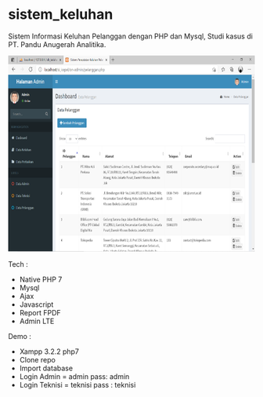 # sistem_keluhan
Sistem Informasi Keluhan Pelanggan dengan PHP dan Mysql, Studi kasus di PT. Pandu Anugerah Analitika.

<p align="center" ><img height="400px" src="https://github.com/saga313/sistem_keluhan/blob/master/assets/img/sikepel.png"> </p>

Tech :
- Native PHP 7 
- Mysql
- Ajax
- Javascript
- Report FPDF
- Admin LTE

Demo :
- Xampp 3.2.2 php7
- Clone repo
- Import database
- Login Admin = admin pass: admin
- Login Teknisi = teknisi pass : teknisi
